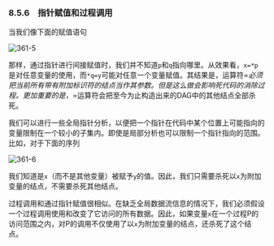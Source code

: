 ### 8.5.6　指针赋值和过程调用

当我们像下面的赋值语句

![361-5](../Images/image04569.jpeg)

那样，通过指针进行间接赋值时，我们并不知道`p`和`q`指向哪里。从效果看，`x=*p`是对任意变量的使用，而`*q=y`可能对任意一个变量赋值。其结果是，运算符=*必须把当前所有带有附加标识符的结点当作其参数。但是这么做会影响死代码的消除过程。更加重要的是，*=运算符会把至今为止构造出来的DAG中的其他结点全部杀死。

我们可以进行一些全局指针分析，以便把一个指针在代码中某个位置上可能指向的变量限制在一个较小的子集内。即使是局部分析也可以限制一个指针指向的范围。比如，对于下面的序列

![361-6](../Images/image04570.jpeg)

我们知道是`x`（而不是其他变量）被赋予`y`的值。因此，我们只需要杀死以`x`为附加变量的结点，不需要杀死其他结点。

过程调用和通过指针赋值很相似。在缺乏全局数据流信息的情况下，我们必须假设一个过程调用使用和改变了它访问的所有数据。因此，如果变量`x`在一个过程P的访问范围之内，对P的调用不仅使用了以`x`为附加变量的结点，还杀死了这个结点。